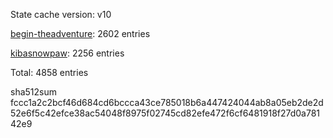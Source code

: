 State cache version: v10

[begin-theadventure](https://github.com/begin-theadventure): 2602 entries

[kibasnowpaw](https://github.com/kibasnowpaw): 2256 entries

Total: 4858 entries

sha512sum fccc1a2c2bcf46d684cd6bccca43ce785018b6a447424044ab8a05eb2de2d52e6f5c42efce38ac54048f8975f02745cd82efe472f6cf6481918f27d0a78142e9
